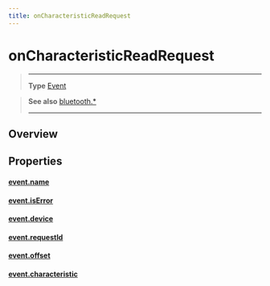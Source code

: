 ```yaml
---
title: onCharacteristicReadRequest
---
```

# onCharacteristicReadRequest

> --------------------- ------------------------------------------------------------------------------------------
> __Type__              [Event](https://docs.coronalabs.com/api/type/Event.html)


> __See also__          [bluetooth.*](/plugin/bluetooth/)
> --------------------- ------------------------------------------------------------------------------------------

## Overview

## Properties

#### [event.name](/plugin/bluetooth/type/Server/event/onCharacteristicReadRequest/name)

#### [event.isError](/plugin/bluetooth/type/Server/event/onCharacteristicReadRequest/isError)

#### [event.device](/plugin/bluetooth/type/Server/event/onCharacteristicReadRequest/device)

#### [event.requestId](/plugin/bluetooth/type/Server/event/onCharacteristicReadRequest/requestId)

#### [event.offset](/plugin/bluetooth/type/Server/event/onCharacteristicReadRequest/offset)

#### [event.characteristic](/plugin/bluetooth/type/Server/event/onCharacteristicReadRequest/characteristic)